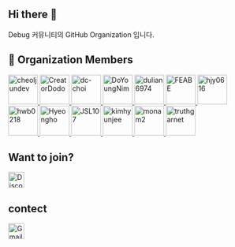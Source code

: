 
  ## Hi there 👋

  <!--

  **Here are some ideas to get you started:**

  🙋‍♀️ A short introduction - what is your organization all about?
  🌈 Contribution guidelines - how can the community get involved?
  👩‍💻 Useful resources - where can the community find your docs? Is there anything else the community should know?
  🍿 Fun facts - what does your team eat for breakfast?
  🧙 Remember, you can do mighty things with the power of [Markdown](https://docs.github.com/github/writing-on-github/getting-started-with-writing-and-formatting-on-github/basic-writing-and-formatting-syntax)
  -->
  Debug 커뮤니티의 GitHub Organization 입니다.

  ## 👥 Organization Members
  <a href="https://github.com/cheoljundev">
        <img src="https://avatars.githubusercontent.com/u/165401039?v=4" width="60" alt="cheoljundev" />
      </a>
<a href="https://github.com/CreatorDodo">
        <img src="https://avatars.githubusercontent.com/u/112838087?v=4" width="60" alt="CreatorDodo" />
      </a>
<a href="https://github.com/dc-choi">
        <img src="https://avatars.githubusercontent.com/u/57163578?v=4" width="60" alt="dc-choi" />
      </a>
<a href="https://github.com/DoYoungNim">
        <img src="https://avatars.githubusercontent.com/u/150527840?v=4" width="60" alt="DoYoungNim" />
      </a>
<a href="https://github.com/dulian6974">
        <img src="https://avatars.githubusercontent.com/u/213153586?v=4" width="60" alt="dulian6974" />
      </a>
<a href="https://github.com/FEABE">
        <img src="https://avatars.githubusercontent.com/u/119119517?v=4" width="60" alt="FEABE" />
      </a>
<a href="https://github.com/hjy0616">
        <img src="https://avatars.githubusercontent.com/u/105771997?v=4" width="60" alt="hjy0616" />
      </a>
<a href="https://github.com/hwb0218">
        <img src="https://avatars.githubusercontent.com/u/52212226?v=4" width="60" alt="hwb0218" />
      </a>
<a href="https://github.com/Hyeongho">
        <img src="https://avatars.githubusercontent.com/u/26238393?v=4" width="60" alt="Hyeongho" />
      </a>
<a href="https://github.com/JSL107">
        <img src="https://avatars.githubusercontent.com/u/95362504?v=4" width="60" alt="JSL107" />
      </a>
<a href="https://github.com/kimhyunjee">
        <img src="https://avatars.githubusercontent.com/u/107829027?v=4" width="60" alt="kimhyunjee" />
      </a>
<a href="https://github.com/monam2">
        <img src="https://avatars.githubusercontent.com/u/138136517?v=4" width="60" alt="monam2" />
      </a>
<a href="https://github.com/truthgarnet">
        <img src="https://avatars.githubusercontent.com/u/57488270?v=4" width="60" alt="truthgarnet" />
      </a>

  ## Want to join?
  <a href="https://discord.gg/7sAYdbff">
    <img src="https://skillicons.dev/icons?i=discord" width="32" height="32" alt="Discord"/>
  </a>

  ## contect
  <a href="mailto:debug331@gmail.com">
    <img src="https://upload.wikimedia.org/wikipedia/commons/4/4e/Gmail_Icon.png" width="32" height="32" alt="Gmail"/>
  </a>
  